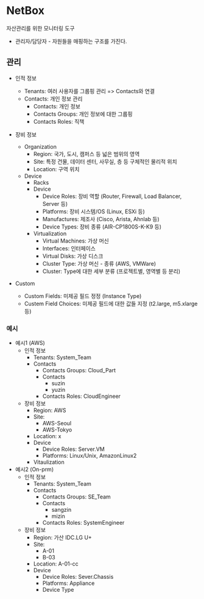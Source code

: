 # NetBox
자산관리를 위한 모니터링 도구
* 관리자/담당자 - 자원들을 매핑하는 구조를 가진다.


## 관리
* 인적 정보
    - Tenants: 여러 사용자를 그룹핑 관리 => Contacts와 연결
    - Contacts: 개인 정보 관리
        - Contacts: 개인 정보
        - Contacts Groups: 개인 정보에 대한 그룹핑
        - Contacts Roles: 직책

* 장비 정보
    - Organization
        - Region: 국가, 도시, 캠퍼스 등 넓은 범위의 영역
        - Site: 특정 건물, 데이터 센터, 사무실, 층 등 구체적인 물리적 위치
        - Location: 구역 위치
    - Device
        - Racks
        - Device
            - Device Roles: 장비 역할 (Router, Firewall, Load Balancer, Server 등)
            - Platforms: 장비 시스템/OS (Linux, ESXi 등)
            - Manufactures: 제조사 (Cisco, Arista, Ahnlab 등)
            - Device Types: 장비 종류 (AIR-CP1800S-K-K9 등)
        - Virtualization
            - Virtual Machines: 가상 머신
            - Interfaces: 인터페이스
            - Virtual Disks: 가상 디스크
            - Cluster Type: 가상 머신 - 종류 (AWS, VMWare)
            - Cluster: Type에 대한 세부 분류 (프로젝트별, 영역별 등 분리)
* Custom
    - Custom Fields: 미제공 필드 정정 (Instance Type)
    - Custem Field Choices: 미제공 필드에 대한 값들 지정 (t2.large, m5.xlarge 등)



### 예시
- 예시1 (AWS)
    * 인적 정보
        - Tenants: System_Team
        - Contacts
            - Contacts Groups: Cloud_Part
            - Contacts
                - suzin
                - yuzin
            - Contacts Roles: CloudEngineer
    * 장비 정보
        - Region: AWS
        - Site:
            - AWS-Seoul
            - AWS-Tokyo
        - Location: x
        - Device
            - Device Roles: Server.VM
            - Platforms: Linux/Unix, AmazonLinux2
        - Vitaulization
- 예시2 (On-prm)
    * 인적 정보
        - Tenants: System_Team
        - Contacts
            - Contacts Groups: SE_Team
            - Contacts
                - sangzin
                - mizin
            - Contacts Roles: SystemEngineer 
    * 장비 정보
        - Region: 가산 IDC.LG U+
        - Site:
            - A-01
            - B-03
        - Location: A-01-cc
        - Device
            - Device Roles: Sever.Chassis
            - Platforms: Appliance
            - Device Type



